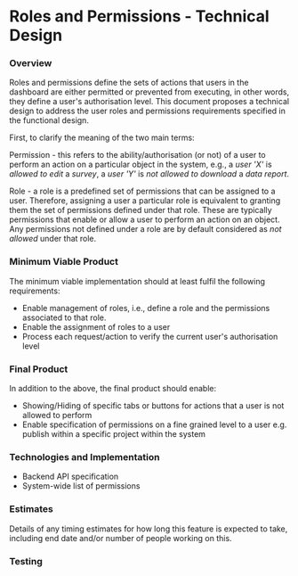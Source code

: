 # Roles and Permissions - Technical Design

### Overview
Roles and permissions define the sets of actions that users in the dashboard are either permitted or prevented from executing, in other words, they define a user's authorisation level. This document proposes a technical design to address the user roles and permissions requirements specified in the functional design.

First, to clarify the meaning of the two main terms:

Permission - this refers to the ability/authorisation (or not) of a user to perform an action on a particular object in the system, e.g., a *user 'X'* is *allowed to edit* a *survey*, a *user 'Y'* is *not allowed to download* a *data report*.

Role - a role is a predefined set of permissions that can be assigned to a user. Therefore, assigning a user a particular role is equivalent to granting them the set of permissions defined under that role.  These are typically permissions that enable or allow a user to perform an action on an object.  Any permissions not defined under a role are by default considered as *not allowed* under that role.


### Minimum Viable Product
The minimum viable implementation should at least fulfil the following requirements:

* Enable management of roles, i.e., define a role and the permissions associated to that role.
* Enable the assignment of roles to a user
* Process each request/action to verify the current user's authorisation level

### Final Product
In addition to the above, the final product should enable:

* Showing/Hiding of specific tabs or buttons for actions that a user is not allowed to perform
* Enable specification of permissions on a fine grained level to a user e.g. publish within a specific project within the system

### Technologies and Implementation

* Backend API specification
* System-wide list of permissions

### Estimates
Details of any timing estimates for how long this feature is expected to take, including end date and/or number of people working on this.

### Testing
